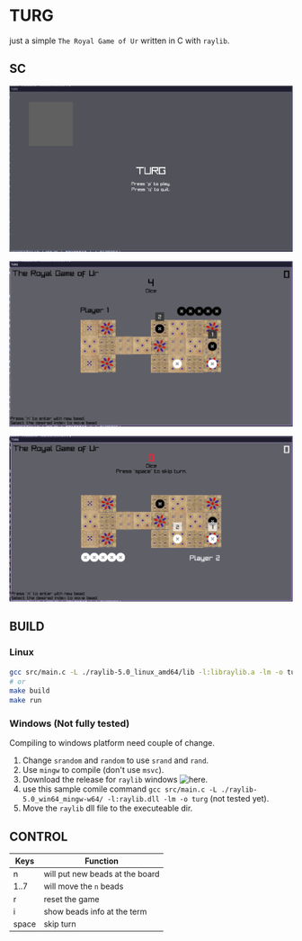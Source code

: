 # TURG
just a simple `The Royal Game of Ur` written in C with `raylib`.

## SC
![Menu](./sc1.png) 

![Gameplay](./sc2.png)

![Gameplay](./sc3.png)

## BUILD

### Linux

```sh
gcc src/main.c -L ./raylib-5.0_linux_amd64/lib -l:libraylib.a -lm -o turg
# or
make build
make run

```
### Windows (Not fully tested)
Compiling to windows platform need couple of change.

1. Change `srandom` and `random` to use `srand` and `rand`.
2. Use `mingw` to compile (don't use `msvc`).
3. Download the release for `raylib` windows ![here](https://github.com/raysan5/raylib/releases/tag/5.0).
4. use this sample comile command `gcc src/main.c -L ./raylib-5.0_win64_mingw-w64/ -l:raylib.dll -lm -o turg` (not tested yet).
5. Move the `raylib` dll file to the executeable dir.

## CONTROL
| Keys  | Function                        |
|-------|---------------------------------|
| n     | will put new beads at the board |
| 1..7  | will move the `n` beads         |
| r     | reset the game                  |
| i     | show beads info at the term     |
| space | skip turn                       |
